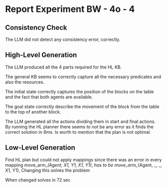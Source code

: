 # Report Experiment BW - 4o - 4 

## Consistency Check

The LLM did not detect any consistency error, correctly.

## High-Level Generation

The LLM produced all the 4 parts required for the HL KB. 

The general KB seems to correctly capture all the necessary predicates and also the resources. 

The initial state correctly captures the position of the blocks on the table and the fact that both
agents are available.

The goal state correctly describe the movement of the block from the table to the top of another 
block.

The LLM generated all the actions dividing them in start and final actions. By running the HL planner
there seems to not be any error as it finds the correct solution in 8ms. Is worth to mention that the plan is not optimal.  

## Low-Level Generation

Find HL plan but could not apply mappings since there was an error in every mapping
move_arm_*(Agent, X1, Y1, X1, Y1), has to be move_arm_*(Agent, _, _, X1, Y1),
Changing this solves the problem

When changed solves in 72 sec
